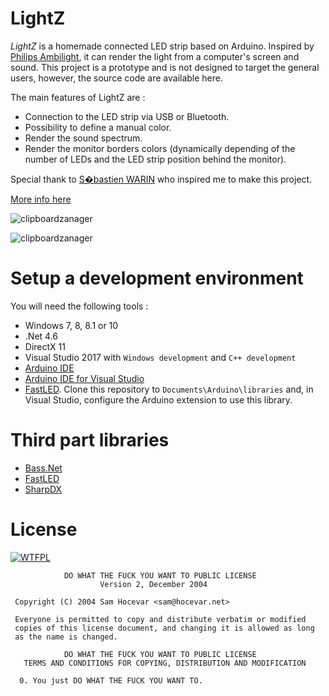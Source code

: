 # LightZ

*LightZ* is a homemade connected LED strip based on Arduino. Inspired by [Philips Ambilight](http://www.philips.com/c-cs/tv/tv-ambilight.html), it can render the light from a computer's screen and sound. This project is a prototype and is not designed to target the general users, however, the source code are available here.

The main features of LightZ are :
* Connection to the LED strip via USB or Bluetooth.
* Possibility to define a manual color.
* Render the sound spectrum.
* Render the monitor borders colors (dynamically depending of the number of LEDs and the LED strip position behind the monitor).

Special thank to [S�bastien WARIN](http://sebastien.warin.fr/) who inspired me to make this project.

[More info here](http://lightz.velersoftware.com)

![clipboardzanager](http://medias.velersoftware.com/images/lightz/background.jpg)

![clipboardzanager](http://medias.velersoftware.com/images/lightz/1.png)

# Setup a development environment

You will need the following tools :
* Windows 7, 8, 8.1 or 10
* .Net 4.6
* DirectX 11
* Visual Studio 2017 with ``Windows development`` and ``C++ development``
* [Arduino IDE](https://www.arduino.cc/en/Main/Software)
* [Arduino IDE for Visual Studio](https://marketplace.visualstudio.com/items?itemName=VisualMicro.ArduinoIDEforVisualStudio)
* [FastLED](https://github.com/FastLED/FastLED). Clone this repository to ``Documents\Arduino\libraries`` and, in Visual Studio, configure the Arduino extension to use this library.

# Third part libraries

* [Bass.Net](http://bass.radio42.com/)
* [FastLED](https://github.com/FastLED/FastLED)
* [SharpDX](http://sharpdx.org/)

# License

[![WTFPL](http://www.wtfpl.net/wp-content/uploads/2012/12/wtfpl-badge-1.png)](http://www.wtfpl.net/)

```
            DO WHAT THE FUCK YOU WANT TO PUBLIC LICENSE
                    Version 2, December 2004

 Copyright (C) 2004 Sam Hocevar <sam@hocevar.net>

 Everyone is permitted to copy and distribute verbatim or modified
 copies of this license document, and changing it is allowed as long
 as the name is changed.

            DO WHAT THE FUCK YOU WANT TO PUBLIC LICENSE
   TERMS AND CONDITIONS FOR COPYING, DISTRIBUTION AND MODIFICATION

  0. You just DO WHAT THE FUCK YOU WANT TO.
```